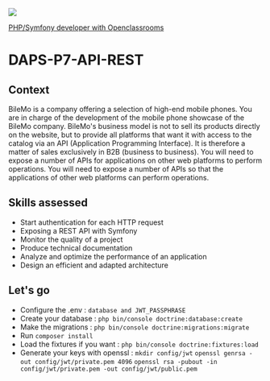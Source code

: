 <a href="https://codeclimate.com/github/08rose08/DAPS-P7-API-REST/maintainability"><img src="https://api.codeclimate.com/v1/badges/aed79fcfa1c2f43bdcdb/maintainability" /></a>

<a href="https://openclassrooms.com/fr/paths/59-developpeur-dapplication-php-symfony">PHP/Symfony developer with Openclassrooms</a><br>

# DAPS-P7-API-REST

## Context
BileMo is a company offering a selection of high-end mobile phones.
You are in charge of the development of the mobile phone showcase of the BileMo company. BileMo's business model is not to sell its products directly on the website, but to provide all platforms that want it with access to the catalog via an API (Application Programming Interface). It is therefore a matter of sales exclusively in B2B (business to business).
You will need to expose a number of APIs for applications on other web platforms to perform operations.
You will need to expose a number of APIs so that the applications of other web platforms can perform operations.
## Skills assessed
* Start authentication for each HTTP request
* Exposing a REST API with Symfony
* Monitor the quality of a project
* Produce technical documentation
* Analyze and optimize the performance of an application
* Design an efficient and adapted architecture 

## Let's go
* Configure the .env : `database and JWT_PASSPHRASE`
* Create your database : `php bin/console doctrine:database:create`
* Make the migrations : `php bin/console doctrine:migrations:migrate`
* Run `composer install`
* Load the fixtures if you want : `php bin/console doctrine:fixtures:load`
* Generate your keys with openssl : `mkdir config/jwt`
                                    `openssl genrsa -out config/jwt/private.pem 4096`
                                    `openssl rsa -pubout -in config/jwt/private.pem -out config/jwt/public.pem`

